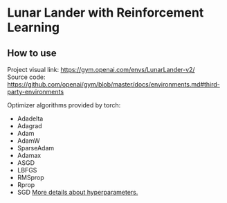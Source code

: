 # Lunar Lander with Reinforcement Learning
## How to use 
Project visual link: https://gym.openai.com/envs/LunarLander-v2/<br>
Source code: https://github.com/openai/gym/blob/master/docs/environments.md#third-party-environments<br>

Optimizer algorithms provided by torch:<br>
* Adadelta
* Adagrad
* Adam
* AdamW
* SparseAdam
* Adamax
* ASGD
* LBFGS
* RMSprop
* Rprop
* SGD
[More details about hyperparameters.](https://pytorch.org/docs/stable/optim.html)<br>